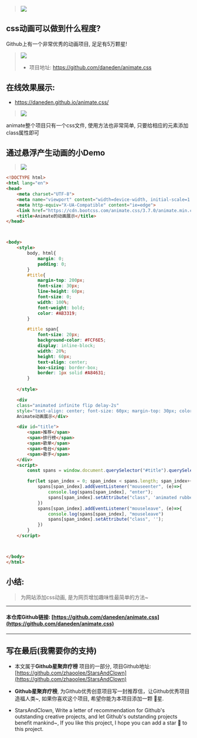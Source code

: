 > ![](https://upload-images.jianshu.io/upload_images/3203841-eb788bb30af3dfb9.png?imageMogr2/auto-orient/strip%7CimageView2/2/w/1240)

## css动画可以做到什么程度?

Github上有一个非常优秀的动画项目, 足足有5万颗星!
> ![](https://upload-images.jianshu.io/upload_images/3203841-7c95d0c1d007c263.png?imageMogr2/auto-orient/strip%7CimageView2/2/w/1240)
> - 项目地址: https://github.com/daneden/animate.css



## 在线效果展示:
-  https://daneden.github.io/animate.css/
> ![](https://upload-images.jianshu.io/upload_images/3203841-b0b90255902dd1f4.png?imageMogr2/auto-orient/strip%7CimageView2/2/w/1240)

animate整个项目只有一个css文件, 使用方法也非常简单, 只要给相应的元素添加class属性即可
## 通过悬浮产生动画的小Demo
> ![](https://upload-images.jianshu.io/upload_images/3203841-5e55e8501938ce1f.gif?imageMogr2/auto-orient/strip)


```html
<!DOCTYPE html>
<html lang="en">
<head>
    <meta charset="UTF-8">
    <meta name="viewport" content="width=device-width, initial-scale=1.0">
    <meta http-equiv="X-UA-Compatible" content="ie=edge">
    <link href="https://cdn.bootcss.com/animate.css/3.7.0/animate.min.css" rel="stylesheet">
    <title>Animate的动画展示</title>
</head>



<body>
    <style>
        body, html{
            margin: 0;
            padding: 0;
        }
        #title{
            margin-top: 200px;
            font-size: 30px;
            line-height: 60px;
            font-size: 0;
            width: 100%;
            font-weight: bold;
            color: #AB3319;
        }

        #title span{
            font-size: 20px;
            background-color: #FCF6E5;
            display: inline-block;
            width: 20%;
            height: 60px;
            text-align: center;
            box-sizing: border-box;
            border: 1px solid #A84631;
        }
        
    </style>

    <div 
    class="animated infinite flip delay-2s" 
    style="text-align: center; font-size: 60px; margin-top: 30px; color: #64B587;">
    Animate动画展示</div>

    <div id="title">
        <span>推荐</span>
        <span>排行榜</span>
        <span>歌单</span>
        <span>电台</span>
        <span>歌手</span>
    </div>
    <script>
        const spans = window.document.querySelector("#title").querySelectorAll("span");

        for(let span_index = 0; span_index < spans.length; span_index++){
            spans[span_index].addEventListener("mouseenter", (e)=>{
                console.log(spans[span_index], "enter");
                spans[span_index].setAttribute("class", 'animated rubberBand');
            })
            spans[span_index].addEventListener("mouseleave", (e)=>{
                console.log(spans[span_index], "mouseleave")
                spans[span_index].setAttribute("class", '');
            })
        }
    </script>



</body>
</html>
```

## 小结:
> 为网站添加css动画, 是为网页增加趣味性最简单的方法~


---

#### 本仓库Github链接: [https://github.com/daneden/animate.css](https://github.com/daneden/animate.css)

---

## 写在最后(我需要你的支持)
- 本文属于**Github星聚弃疗榜** 项目的一部分, 项目Github地址: [https://github.com/zhaoolee/StarsAndClown](https://github.com/zhaoolee/StarsAndClown)

- **Github星聚弃疗榜**, 为Github优秀创意项目写一封推荐信，让Github优秀项目造福人类~, 如果你喜欢这个项目, 希望你能为本项目添加一颗 🌟星.

- StarsAndClown, Write a letter of recommendation for Github's outstanding creative projects, and let Github's outstanding projects benefit mankind~, If you like this project, I hope you can add a star 🌟 to this project.





